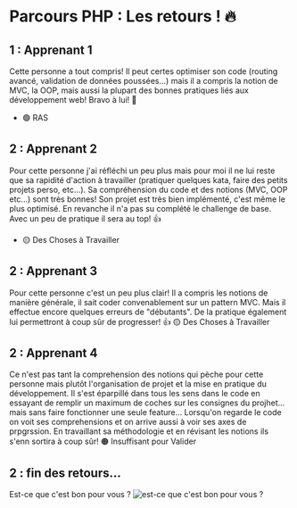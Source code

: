 # Parcours PHP : Les retours ! :fire:

## 1 : Apprenant 1
Cette personne a tout compris! Il peut certes optimiser son code (routing avancé, validation de données poussées...) mais il a compris la notion de MVC, la OOP, mais aussi la plupart des bonnes pratiques liés aux développement web! Bravo à lui! :clap:
- 🟢 RAS

## 2 : Apprenant 2
Pour cette personne j'ai réfléchi un peu plus mais pour moi il ne lui reste que sa rapidité d'action à travailler (pratiquer quelques kata, faire des petits projets perso, etc...). Sa compréhension du code et des notions (MVC, OOP etc...) sont très bonnes! Son projet est très bien implémenté, c'est même le plus optimisé. En revanche il n'a pas su complété le challenge de base. Avec un peu de pratique il sera au top! :thumbsup:
- 🟡 Des Choses à Travailler

## 2 : Apprenant 3
Pour cette personne c'est un peu plus clair! Il a compris les notions de manière générale, il sait coder convenablement sur un pattern MVC. Mais il effectue encore quelques erreurs de "débutants". De la pratique également lui permettront à coup sûr de progresser! :thumbsup:
🟡 Des Choses à Travailler

## 2 : Apprenant 4
Ce n'est pas tant la comprehension des notions qui pèche pour cette personne mais plutôt l'organisation de projet et la mise en pratique du développement. Il s'est éparpillé dans tous les sens dans le code en essayant de remplir un maximum de coches sur les consignes du projhet... mais sans faire fonctionner une seule feature... 
Lorsqu'on regarde le code on voit ses comprehensions et on arrive aussi à voir ses axes de prpgrssion. En travaillant sa méthodologie et en révisant les notions ils s'enn sortira à coup sûr!
🟠 Insuffisant pour Valider

## 2 : fin des retours...
Est-ce que c'est bon pour vous ?
![est-ce que c'est bon pour vous ?](https://images.rtl.fr/~c/770v513/rtl/www/1316440-squeezie-possede-11-millions-d-abonnes-sur-youtube.png)